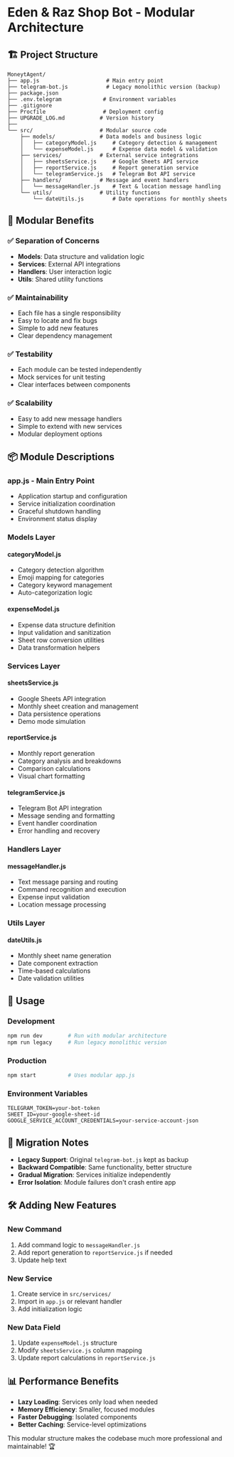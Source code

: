 # Eden & Raz Shop Bot - Modular Architecture

## 🏗️ Project Structure

```
MoneytAgent/
├── app.js                     # Main entry point
├── telegram-bot.js            # Legacy monolithic version (backup)
├── package.json
├── .env.telegram             # Environment variables
├── .gitignore
├── Procfile                  # Deployment config
├── UPGRADE_LOG.md           # Version history
├── 
└── src/                     # Modular source code
    ├── models/              # Data models and business logic
    │   ├── categoryModel.js     # Category detection & management
    │   └── expenseModel.js      # Expense data model & validation
    ├── services/            # External service integrations
    │   ├── sheetsService.js     # Google Sheets API service
    │   ├── reportService.js     # Report generation service
    │   └── telegramService.js   # Telegram Bot API service
    ├── handlers/            # Message and event handlers
    │   └── messageHandler.js    # Text & location message handling
    └── utils/               # Utility functions
        └── dateUtils.js         # Date operations for monthly sheets
```

## 🎯 Modular Benefits

### ✅ **Separation of Concerns**
- **Models**: Data structure and validation logic
- **Services**: External API integrations  
- **Handlers**: User interaction logic
- **Utils**: Shared utility functions

### ✅ **Maintainability** 
- Each file has a single responsibility
- Easy to locate and fix bugs
- Simple to add new features
- Clear dependency management

### ✅ **Testability**
- Each module can be tested independently
- Mock services for unit testing
- Clear interfaces between components

### ✅ **Scalability**
- Easy to add new message handlers
- Simple to extend with new services
- Modular deployment options

## 📦 Module Descriptions

### **app.js** - Main Entry Point
- Application startup and configuration
- Service initialization coordination
- Graceful shutdown handling
- Environment status display

### **Models Layer**

#### **categoryModel.js**
- Category detection algorithm
- Emoji mapping for categories
- Category keyword management
- Auto-categorization logic

#### **expenseModel.js**
- Expense data structure definition
- Input validation and sanitization
- Sheet row conversion utilities
- Data transformation helpers

### **Services Layer**

#### **sheetsService.js**
- Google Sheets API integration
- Monthly sheet creation and management
- Data persistence operations
- Demo mode simulation

#### **reportService.js**
- Monthly report generation
- Category analysis and breakdowns
- Comparison calculations
- Visual chart formatting

#### **telegramService.js**
- Telegram Bot API integration
- Message sending and formatting
- Event handler coordination
- Error handling and recovery

### **Handlers Layer**

#### **messageHandler.js**
- Text message parsing and routing
- Command recognition and execution
- Expense input validation
- Location message processing

### **Utils Layer**

#### **dateUtils.js**
- Monthly sheet name generation
- Date component extraction
- Time-based calculations
- Date validation utilities

## 🚀 Usage

### **Development**
```bash
npm run dev        # Run with modular architecture
npm run legacy     # Run legacy monolithic version
```

### **Production**
```bash
npm start          # Uses modular app.js
```

### **Environment Variables**
```
TELEGRAM_TOKEN=your-bot-token
SHEET_ID=your-google-sheet-id
GOOGLE_SERVICE_ACCOUNT_CREDENTIALS=your-service-account-json
```

## 🔄 Migration Notes

- **Legacy Support**: Original `telegram-bot.js` kept as backup
- **Backward Compatible**: Same functionality, better structure
- **Gradual Migration**: Services initialize independently
- **Error Isolation**: Module failures don't crash entire app

## 🛠️ Adding New Features

### **New Command**
1. Add command logic to `messageHandler.js`
2. Add report generation to `reportService.js` if needed
3. Update help text

### **New Service**
1. Create service in `src/services/`
2. Import in `app.js` or relevant handler
3. Add initialization logic

### **New Data Field**
1. Update `expenseModel.js` structure
2. Modify `sheetsService.js` column mapping
3. Update report calculations in `reportService.js`

## 📊 Performance Benefits

- **Lazy Loading**: Services only load when needed
- **Memory Efficiency**: Smaller, focused modules
- **Faster Debugging**: Isolated components
- **Better Caching**: Service-level optimizations

This modular structure makes the codebase much more professional and maintainable! 🏆
